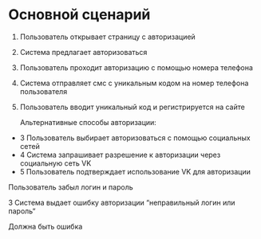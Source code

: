 # Основной сценарий
1. Пользователь открывает страницу с авторизацией
1. Система предлагает авторизоваться
1. Пользователь проходит авторизацию с помощью номера телефона
1. Система отправляет смс с уникальным кодом на номер телефона пользователя
1. Пользователь вводит уникальный код и регистрируется на сайте    
   
   Альтернативные способы авторизации:
     
 - 3 Пользователь выбирает авторизоваться с помощью социальных сетей
 - 4 Система запрашивает разрешение к авторизации через социальную сеть VK
 - 5 Пользователь подтверждает использование VK для авторизации

Пользователь забыл логин и пароль

3 Система выдает ошибку авторизации “неправильный логин или пароль“

Должна быть ошибка
